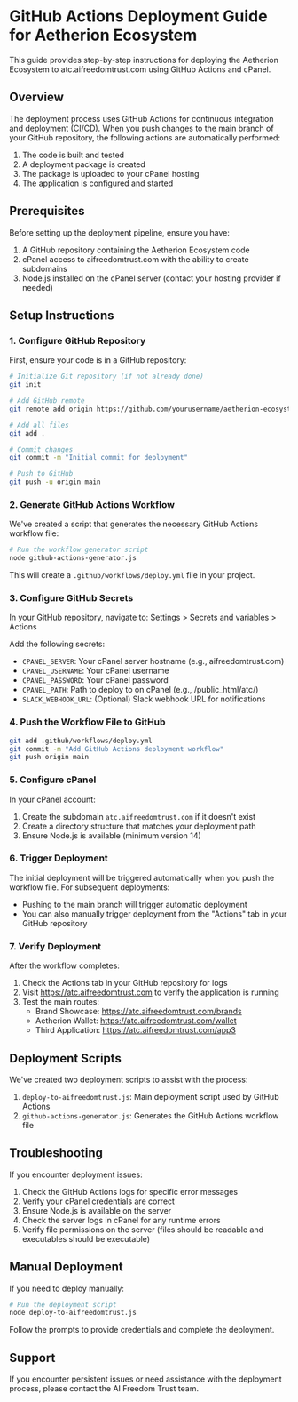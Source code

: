 # GitHub Actions Deployment Guide for Aetherion Ecosystem

This guide provides step-by-step instructions for deploying the Aetherion Ecosystem to atc.aifreedomtrust.com using GitHub Actions and cPanel.

## Overview

The deployment process uses GitHub Actions for continuous integration and deployment (CI/CD). When you push changes to the main branch of your GitHub repository, the following actions are automatically performed:

1. The code is built and tested
2. A deployment package is created
3. The package is uploaded to your cPanel hosting
4. The application is configured and started

## Prerequisites

Before setting up the deployment pipeline, ensure you have:

1. A GitHub repository containing the Aetherion Ecosystem code
2. cPanel access to aifreedomtrust.com with the ability to create subdomains
3. Node.js installed on the cPanel server (contact your hosting provider if needed)

## Setup Instructions

### 1. Configure GitHub Repository

First, ensure your code is in a GitHub repository:

```bash
# Initialize Git repository (if not already done)
git init

# Add GitHub remote
git remote add origin https://github.com/yourusername/aetherion-ecosystem.git

# Add all files
git add .

# Commit changes
git commit -m "Initial commit for deployment"

# Push to GitHub
git push -u origin main
```

### 2. Generate GitHub Actions Workflow

We've created a script that generates the necessary GitHub Actions workflow file:

```bash
# Run the workflow generator script
node github-actions-generator.js
```

This will create a `.github/workflows/deploy.yml` file in your project.

### 3. Configure GitHub Secrets

In your GitHub repository, navigate to:
Settings > Secrets and variables > Actions

Add the following secrets:

- `CPANEL_SERVER`: Your cPanel server hostname (e.g., aifreedomtrust.com)
- `CPANEL_USERNAME`: Your cPanel username
- `CPANEL_PASSWORD`: Your cPanel password
- `CPANEL_PATH`: Path to deploy to on cPanel (e.g., /public_html/atc/)
- `SLACK_WEBHOOK_URL`: (Optional) Slack webhook URL for notifications

### 4. Push the Workflow File to GitHub

```bash
git add .github/workflows/deploy.yml
git commit -m "Add GitHub Actions deployment workflow"
git push origin main
```

### 5. Configure cPanel

In your cPanel account:

1. Create the subdomain `atc.aifreedomtrust.com` if it doesn't exist
2. Create a directory structure that matches your deployment path
3. Ensure Node.js is available (minimum version 14)

### 6. Trigger Deployment

The initial deployment will be triggered automatically when you push the workflow file. For subsequent deployments:

- Pushing to the main branch will trigger automatic deployment
- You can also manually trigger deployment from the "Actions" tab in your GitHub repository

### 7. Verify Deployment

After the workflow completes:

1. Check the Actions tab in your GitHub repository for logs
2. Visit https://atc.aifreedomtrust.com to verify the application is running
3. Test the main routes:
   - Brand Showcase: https://atc.aifreedomtrust.com/brands
   - Aetherion Wallet: https://atc.aifreedomtrust.com/wallet
   - Third Application: https://atc.aifreedomtrust.com/app3

## Deployment Scripts

We've created two deployment scripts to assist with the process:

1. `deploy-to-aifreedomtrust.js`: Main deployment script used by GitHub Actions
2. `github-actions-generator.js`: Generates the GitHub Actions workflow file

## Troubleshooting

If you encounter deployment issues:

1. Check the GitHub Actions logs for specific error messages
2. Verify your cPanel credentials are correct
3. Ensure Node.js is available on the server
4. Check the server logs in cPanel for any runtime errors
5. Verify file permissions on the server (files should be readable and executables should be executable)

## Manual Deployment

If you need to deploy manually:

```bash
# Run the deployment script
node deploy-to-aifreedomtrust.js
```

Follow the prompts to provide credentials and complete the deployment.

## Support

If you encounter persistent issues or need assistance with the deployment process, please contact the AI Freedom Trust team.